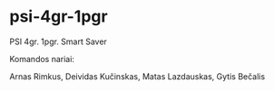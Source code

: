 # psi-4gr-1pgr
PSI 4gr. 1pgr. Smart Saver

Komandos nariai:

Arnas Rimkus, Deividas Kučinskas, Matas Lazdauskas, Gytis Bečalis
